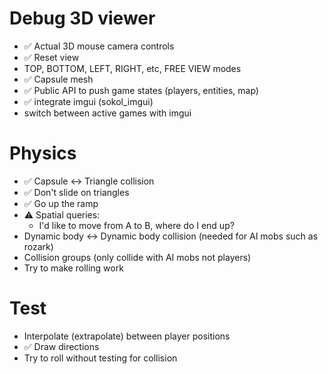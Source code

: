 # Debug 3D viewer
* ✅ Actual 3D mouse camera controls
* ✅ Reset view
* TOP, BOTTOM, LEFT, RIGHT, etc, FREE VIEW modes
* ✅ Capsule mesh
* ✅ Public API to push game states (players, entities, map)
* ✅ integrate imgui (sokol_imgui)
* switch between active games with imgui

# Physics
* ✅ Capsule <-> Triangle collision
* ✅ Don't slide on triangles
* ✅ Go up the ramp
* ⚠️ Spatial queries:
    - I'd like to move from A to B, where do I end up?
* Dynamic body <-> Dynamic body collision (needed for AI mobs such as rozark)
* Collision groups (only collide with AI mobs not players)
* Try to make rolling work

# Test
* Interpolate (extrapolate) between player positions
* ✅ Draw directions
* Try to roll without testing for collision